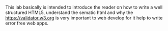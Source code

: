 This lab basically is intended to introduce the reader on how to write a well structured HTML5, understand the sematic html and why the https://validator.w3.org is very important to web develop for it help to write error free web apps.